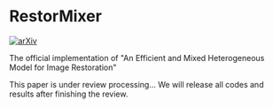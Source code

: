 # RestorMixer
[![arXiv](https://img.shields.io/badge/arXiv-2504.10967-<COLOR>.svg)](https://arxiv.org/abs/2504.10967)

The official implementation of "An Efficient and Mixed Heterogeneous Model for Image Restoration" 

This paper is under review processing... We will release all codes and results after finishing the review.
